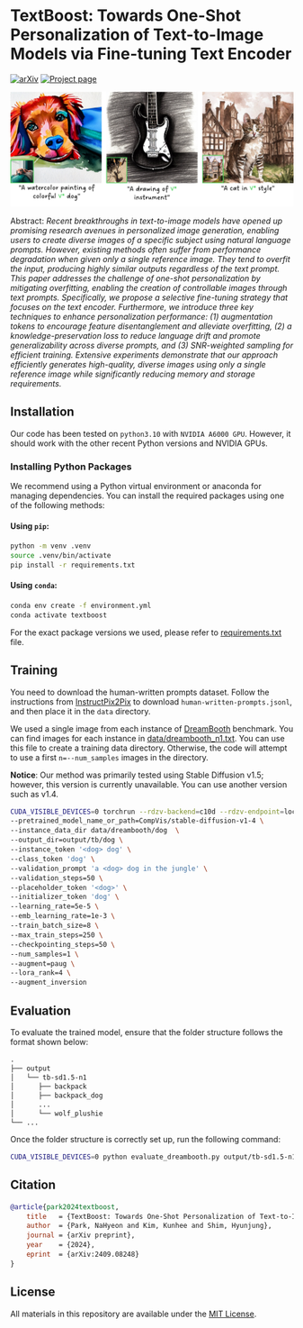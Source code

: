 # TextBoost: Towards One-Shot Personalization of Text-to-Image Models via Fine-tuning Text Encoder

[![arXiv](https://img.shields.io/badge/arXiv-2409.08248-B31B1B.svg)](https://arxiv.org/abs/2409.08248)
[![Project page](https://img.shields.io/badge/Project-Page-brightgreen)](https://textboost.github.io)

<div style="text-align: center;">
  <img src="assets/teaser.jpeg" alt="Alt text">
</div>

Abstract: *Recent breakthroughs in text-to-image models have opened up promising research avenues in personalized image generation, enabling users to create diverse images of a specific subject using natural language prompts. However, existing methods often suffer from performance degradation when given only a single reference image. They tend to overfit the input, producing highly similar outputs regardless of the text prompt. This paper addresses the challenge of one-shot personalization by mitigating overfitting, enabling the creation of controllable images through text prompts. Specifically, we propose a selective fine-tuning strategy that focuses on the text encoder. Furthermore, we introduce three key techniques to enhance personalization performance: (1) augmentation tokens to encourage feature disentanglement and alleviate overfitting, (2) a knowledge-preservation loss to reduce language drift and promote generalizability across diverse prompts, and (3) SNR-weighted sampling for efficient training. Extensive experiments demonstrate that our approach efficiently generates high-quality, diverse images using only a single reference image while significantly reducing memory and storage requirements.*


## Installation

Our code has been tested on `python3.10` with `NVIDIA A6000 GPU`. However, it should work with the other recent Python versions and NVIDIA GPUs.

### Installing Python Packages

We recommend using a Python virtual environment or anaconda for managing dependencies. You can install the required packages using one of the following methods:

#### Using `pip`:
```sh
python -m venv .venv
source .venv/bin/activate
pip install -r requirements.txt
```

#### Using `conda`:

```sh
conda env create -f environment.yml
conda activate textboost
```

For the exact package versions we used, please refer to [requirements.txt](requirements.txt) file.


## Training

You need to download the human-written prompts dataset. Follow the instructions from [InstructPix2Pix](https://github.com/timothybrooks/instruct-pix2pix) to download `human-written-prompts.jsonl`, and then place it in the `data` directory.

We used a single image from each instance of [DreamBooth](https://github.com/google/dreambooth) benchmark.
You can find images for each instance in [data/dreambooth_n1.txt](data/dreambooth_n1.txt). You can use this file to create a training data directory.
Otherwise, the code will attempt to use a first `n=--num_samples` images in the directory.

**Notice**: Our method was primarily tested using Stable Diffusion v1.5; however, this version is currently unavailable. You can use another version such as v1.4.

```sh
CUDA_VISIBLE_DEVICES=0 torchrun --rdzv-backend=c10d --rdzv-endpoint=localhost:0 --nproc-per-node=1 train_textboost.py \
--pretrained_model_name_or_path=CompVis/stable-diffusion-v1-4 \
--instance_data_dir data/dreambooth/dog  \
--output_dir=output/tb/dog \
--instance_token '<dog> dog' \
--class_token 'dog' \
--validation_prompt 'a <dog> dog in the jungle' \
--validation_steps=50 \
--placeholder_token '<dog>' \
--initializer_token 'dog' \
--learning_rate=5e-5 \
--emb_learning_rate=1e-3 \
--train_batch_size=8 \
--max_train_steps=250 \
--checkpointing_steps=50 \
--num_samples=1 \
--augment=paug \
--lora_rank=4 \
--augment_inversion
```

## Evaluation

To evaluate the trained model, ensure that the folder structure follows the format shown below:

```
.
├── output
│   └── tb-sd1.5-n1
│      ├── backpack
│      ├── backpack_dog
│      ...
│      └── wolf_plushie
└── ...
```

Once the folder structure is correctly set up, run the following command:

```sh
CUDA_VISIBLE_DEVICES=0 python evaluate_dreambooth.py output/tb-sd1.5-n1 --token-format '<INSTANCE> SUBJECT'
```

## Citation

```bibtex
@article{park2024textboost,
    title   = {TextBoost: Towards One-Shot Personalization of Text-to-Image Models},
    author  = {Park, NaHyeon and Kim, Kunhee and Shim, Hyunjung},
    journal = {arXiv preprint},
    year    = {2024},
    eprint  = {arXiv:2409.08248}
}
```

## License

All materials in this repository are available under the [MIT License](LICENSE).
